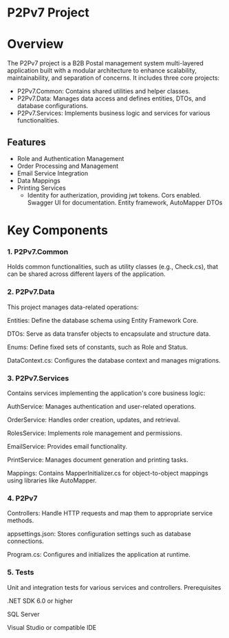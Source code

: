 # P2Pv7 Project

# Overview

The P2Pv7 project is a B2B Postal management system multi-layered application built with a modular architecture to enhance scalability, maintainability, and separation of concerns. It includes three core projects:

- P2Pv7.Common: Contains shared utilities and helper classes.
- P2Pv7.Data: Manages data access and defines entities, DTOs, and database configurations.
- P2Pv7.Services: Implements business logic and services for various functionalities.

## Features
- Role and Authentication Management
- Order Processing and Management
- Email Service Integration
- Data Mappings
- Printing Services
  * Identity for autherization, providing jwt tokens. Cors enabled. Swagger UI for documentation. Entity framework, AutoMapper DTOs
# Key Components

### 1. P2Pv7.Common

Holds common functionalities, such as utility classes (e.g., Check.cs), that can be shared across different layers of the application.

### 2. P2Pv7.Data

This project manages data-related operations:

Entities: Define the database schema using Entity Framework Core.

DTOs: Serve as data transfer objects to encapsulate and structure data.

Enums: Define fixed sets of constants, such as Role and Status.

DataContext.cs: Configures the database context and manages migrations.

### 3. P2Pv7.Services

Contains services implementing the application's core business logic:

AuthService: Manages authentication and user-related operations.

OrderService: Handles order creation, updates, and retrieval.

RolesService: Implements role management and permissions.

EmailService: Provides email functionality.

PrintService: Manages document generation and printing tasks.

Mappings: Contains MapperInitializer.cs for object-to-object mappings using libraries like AutoMapper.

### 4. P2Pv7

Controllers: Handle HTTP requests and map them to appropriate service methods.

appsettings.json: Stores configuration settings such as database connections.

Program.cs: Configures and initializes the application at runtime.

### 5. Tests

Unit and integration tests for various services and controllers.
Prerequisites

.NET SDK 6.0 or higher

SQL Server

Visual Studio or compatible IDE
